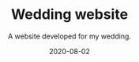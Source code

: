 ---
slug: "/components/sections/Portfolio/Portfolio"
date: "2020-08-02"
title: "Wedding website"
subtitle: "A website developed for my wedding."
company: "The Gigers"
description: "The website was developed for my wedding. It allowed users to view information about the wedding, submit their RSVP, and view our registries."
mainImage:
#  "./images/wedding-main.png"
images:
    # - ./images/wedding-main.png

tech:
    - Wordpress
    - CSS
    - HTML
    - JavaScript
github: null
website: null
---